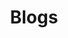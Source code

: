 ---
title: "Blogs"
draft: false
# page title background image
bg_image: "images/backgrounds/page-title.jpg"
# meta description
description : "Dive into a captivating collection of thought-provoking articles, expert insights, and engaging stories on our dynamic blog index."
---